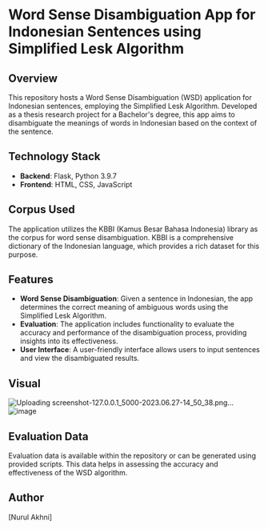 # Word Sense Disambiguation App for Indonesian Sentences using Simplified Lesk Algorithm

## Overview
This repository hosts a Word Sense Disambiguation (WSD) application for Indonesian sentences, employing the Simplified Lesk Algorithm. Developed as a thesis research project for a Bachelor's degree, this app aims to disambiguate the meanings of words in Indonesian based on the context of the sentence.

## Technology Stack
- **Backend**: Flask, Python 3.9.7
- **Frontend**: HTML, CSS, JavaScript

## Corpus Used
The application utilizes the KBBI (Kamus Besar Bahasa Indonesia) library as the corpus for word sense disambiguation. KBBI is a comprehensive dictionary of the Indonesian language, which provides a rich dataset for this purpose.

## Features
- **Word Sense Disambiguation**: Given a sentence in Indonesian, the app determines the correct meaning of ambiguous words using the Simplified Lesk Algorithm.
- **Evaluation**: The application includes functionality to evaluate the accuracy and performance of the disambiguation process, providing insights into its effectiveness.
- **User Interface**: A user-friendly interface allows users to input sentences and view the disambiguated results.

## Visual

![Uploading screenshot-127.0.0.1_5000-2023.06.27-14_50_38.png…]()
![image](https://github.com/nrlheni/wsd-app/assets/86219910/ae943559-4716-446b-8a98-08c189bae275)

## Evaluation Data
Evaluation data is available within the repository or can be generated using provided scripts. This data helps in assessing the accuracy and effectiveness of the WSD algorithm.

## Author
[Nurul Akhni]

